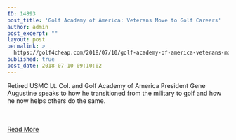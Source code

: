```yaml
---
ID: 14893
post_title: 'Golf Academy of America: Veterans Move to Golf Careers'
author: admin
post_excerpt: ""
layout: post
permalink: >
  https://golf4cheap.com/2018/07/10/golf-academy-of-america-veterans-move-to-golf-careers/
published: true
post_date: 2018-07-10 09:10:02
---
```

<p>Retired USMC Lt. Col. and Golf Academy of America President Gene Augustine speaks to how he transitioned from the military to golf and how he now helps others do the same.</p><br><br><a href="https://www.golfchannel.com/video/golf-academy-america-helps-veterans-transition-golf-careers/">Read More</a>
